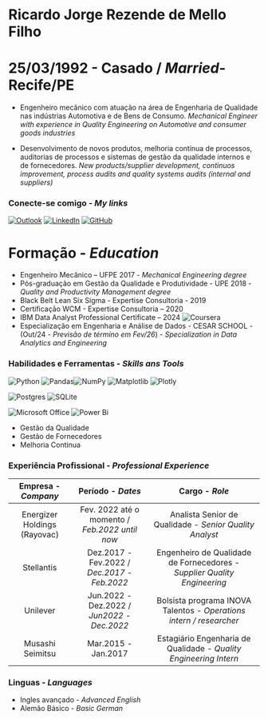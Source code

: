 
# Ricardo Jorge Rezende de Mello Filho
# 25/03/1992 - Casado / *Married*- Recife/PE
- Engenheiro mecânico com atuação na área de Engenharia de Qualidade nas indústrias Automotiva e de Bens de Consumo.                                                     *Mechanical Engineer with experience in Quality Engineering on Automotive and consumer goods industries*

- Desenvolvimento de novos produtos, melhoria contínua de processos, auditorias de processos e sistemas de gestão da qualidade internos e de fornecedores. *New products/supplier development, continuos improvement, process audits and quality systems audits (internal and suppliers)*



### Conecte-se comigo - *My links*

[![Outlook](https://img.shields.io/badge/Microsoft_Outlook-0078D4?style=for-the-badge&logo=microsoft-outlook&logoColor=white)](mailto:ricardo.mello@hotmail.com)
[![LinkedIn](https://img.shields.io/badge/-LinkedIn-000?style=for-the-badge&logo=linkedin&logoColor=30A3DC)](https://www.linkedin.com/in/ricardo-jorge-rezende-de-mello-filho/)
[![GitHub](https://img.shields.io/badge/github-%23121011.svg?style=for-the-badge&logo=github&logoColor=white)](https://github.com/RicardoMello92)

# Formação - *Education*
- Engenheiro Mecânico – UFPE 2017 - *Mechanical Engineering degree*
- Pós-graduação em Gestão da Qualidade e Produtividade - UPE 2018 - *Quality and Productivity Management degree*
- Black Belt Lean Six Sigma - Expertise Consultoria - 2019
- Certificação WCM - Expertise Consultoria – 2020
- IBM Data Analyst Professional Certificate – 2024 ![Coursera](https://img.shields.io/badge/Coursera-%230056D2.svg?style=for-the-badge&logo=Coursera&logoColor=white)
- Especialização em Engenharia e Análise de Dados - CESAR SCHOOL - (Out/24 - *Previsão de término em Fev/26*) - *Specialization in Data Analytics and Engineering*



### Habilidades e Ferramentas - *Skills ans Tools*


![Python](https://img.shields.io/badge/python-3670A0?style=for-the-badge&logo=python&logoColor=ffdd54)
![Pandas](https://img.shields.io/badge/pandas-%23150458.svg?style=for-the-badge&logo=pandas&logoColor=white)![NumPy](https://img.shields.io/badge/numpy-%23013243.svg?style=for-the-badge&logo=numpy&logoColor=white)
![Matplotlib](https://img.shields.io/badge/Matplotlib-%23ffffff.svg?style=for-the-badge&logo=Matplotlib&logoColor=black)
![Plotly](https://img.shields.io/badge/Plotly-%233F4F75.svg?style=for-the-badge&logo=plotly&logoColor=white)





![Postgres](https://img.shields.io/badge/postgres-%23316192.svg?style=for-the-badge&logo=postgresql&logoColor=white)
![SQLite](https://img.shields.io/badge/sqlite-%2307405e.svg?style=for-the-badge&logo=sqlite&logoColor=white)

![Microsoft Office](https://img.shields.io/badge/Microsoft_Office-D83B01?style=for-the-badge&logo=microsoft-office&logoColor=white)
![Power Bi](https://img.shields.io/badge/power_bi-F2C811?style=for-the-badge&logo=powerbi&logoColor=black)

- Gestão da Qualidade
- Gestão de Fornecedores
- Melhoria Continua


### Experiência Profissional - *Professional Experience*
| Empresa - *Company*| Período - *Dates*| Cargo - *Role*|
| :---:         |     :---:      |          :---: |
| Energizer Holdings (Rayovac)  | Fev. 2022 até o momento /  *Feb.2022 until now*| Analista Senior de Qualidade - *Senior Quality Analyst*   |
| Stellantis     | Dez.2017 - Fev.2022   / *Dec.2017 - Feb.2022*    | Engenheiro de Qualidade de Fornecedores - *Supplier Quality Engineering*      |
| Unilever     | Jun.2022 - Dez.2022 / *Jun2022 - Dec.2022*   | Bolsista programa INOVA Talentos - *Operations intern / researcher*      |
| Musashi Seimitsu     | Mar.2015 - Jan.2017       | Estagiário Engenharia de Qualidade  - *Quality Engineering Intern*  |

### Linguas - *Languages*
- Ingles avançado - *Advanced English*
- Alemão Básico - *Basic German*

